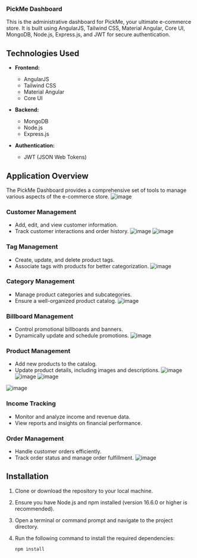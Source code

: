 ### PickMe Dashboard

This is the administrative dashboard for PickMe, your ultimate e-commerce store. It is built using AngularJS, Tailwind CSS, Material Angular, Core UI, MongoDB, Node.js, Express.js, and JWT for secure authentication.

## Technologies Used

- **Frontend:**
  - AngularJS
  - Tailwind CSS
  - Material Angular
  - Core UI

- **Backend:**
  - MongoDB
  - Node.js
  - Express.js

- **Authentication:**
  - JWT (JSON Web Tokens)

## Application Overview

The PickMe Dashboard provides a comprehensive set of tools to manage various aspects of the e-commerce store.
![image](https://github.com/AmirSouaF/dashboard-store/assets/111384104/91f660f1-34ed-458e-962a-c0839f389ac2)


### Customer Management

- Add, edit, and view customer information.
- Track customer interactions and order history.
![image](https://github.com/AmirSouaF/dashboard-store/assets/111384104/e8f2c22f-b857-4b42-bf62-1daf725fc1bc)
![image](https://github.com/AmirSouaF/dashboard-store/assets/111384104/5bc8e9b4-50eb-4890-8549-12c89c8ccaa6)


### Tag Management

- Create, update, and delete product tags.
- Associate tags with products for better categorization.
  ![image](https://github.com/AmirSouaF/dashboard-store/assets/111384104/cb25b00f-a078-4edf-af30-4fa949c2a607)


### Category Management

- Manage product categories and subcategories.
- Ensure a well-organized product catalog.
 ![image](https://github.com/AmirSouaF/dashboard-store/assets/111384104/3fdc9202-2338-4020-a9aa-e54503a37d20)


### Billboard Management

- Control promotional billboards and banners.
- Dynamically update and schedule promotions.
  ![image](https://github.com/AmirSouaF/dashboard-store/assets/111384104/c2e59bfa-4045-4cde-b6e2-32b7d4ba68dc)


### Product Management

- Add new products to the catalog.
- Update product details, including images and descriptions.
![image](https://github.com/AmirSouaF/dashboard-store/assets/111384104/796dd26c-d229-4f20-80ae-6cda90438d22)
![image](https://github.com/AmirSouaF/dashboard-store/assets/111384104/6430a8de-a944-41ce-9844-9c13c1c4bb4d)
![image](https://github.com/AmirSouaF/dashboard-store/assets/111384104/b220d846-1478-4a42-a2a3-f3cc432778de)

![image](https://github.com/AmirSouaF/dashboard-store/assets/111384104/a6b8ad65-71f4-4135-a944-8b5942b7868f)

### Income Tracking

- Monitor and analyze income and revenue data.
- View reports and insights on financial performance.

### Order Management

- Handle customer orders efficiently.
- Track order status and manage order fulfillment.
  ![image](https://github.com/AmirSouaF/dashboard-store/assets/111384104/3586834d-b7ee-49b3-8ff6-abae23dac44b)


## Installation

1. Clone or download the repository to your local machine.
2. Ensure you have Node.js and npm installed (version 16.6.0 or higher is recommended).
3. Open a terminal or command prompt and navigate to the project directory.
4. Run the following command to install the required dependencies:

   ```bash
   npm install

